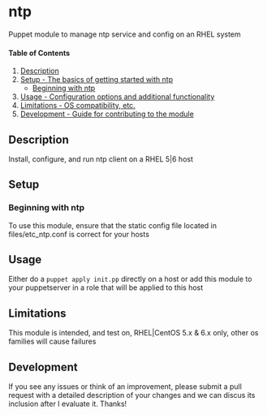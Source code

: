 
# ntp

Puppet module to manage ntp service and config on an RHEL system


#### Table of Contents

1. [Description](#description)
2. [Setup - The basics of getting started with ntp](#setup)
    * [Beginning with ntp](#beginning-with-ntp)
3. [Usage - Configuration options and additional functionality](#usage)
4. [Limitations - OS compatibility, etc.](#limitations)
5. [Development - Guide for contributing to the module](#development)

## Description

Install, configure, and run ntp client on a RHEL 5|6 host

## Setup

### Beginning with ntp

To use this module, ensure that the static config file located in files/etc_ntp.conf is correct for your hosts

## Usage

Either do a `puppet apply init.pp` directly on a host or add this module to your puppetserver in a role that will be applied to this host

## Limitations

This module is intended, and test on, RHEL|CentOS 5.x & 6.x only, other os families will cause failures

## Development

If you see any issues or think of an improvement, please submit a pull request with a detailed description of your changes and we can discus its inclusion after I evaluate it.
Thanks!
